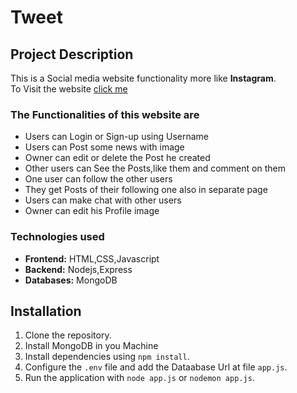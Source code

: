 # Tweet
## Project Description
This is a Social media website functionality more like **Instagram**.  
To Visit the website [click me](https://tweet-ic6u.onrender.com)

### The Functionalities of this website are
- Users can Login or Sign-up using Username
- Users can Post some news with image
- Owner can edit or delete the Post he created
- Other users can See the Posts,like them and comment on them
- One user can follow the other users
- They get Posts of their following one also in separate page
- Users can make chat with other users
- Owner can edit his Profile image 

### Technologies used
- **Frontend:** HTML,CSS,Javascript
- **Backend:** Nodejs,Express
- **Databases:** MongoDB

## Installation
1. Clone the repository.
2. Install MongoDB in you Machine
3. Install dependencies using `npm install`.
4. Configure the `.env` file and add the Dataabase Url at file `app.js`.
5. Run the application with `node app.js` or `nodemon app.js`.
